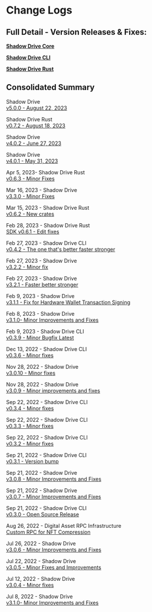 # Change Logs

## Full Detail - Version Releases & Fixes:

[**Shadow Drive Core**](https://github.com/GenesysGo/shadow-drive/releases)

[**Shadow Drive CLI**](https://github.com/GenesysGo/shadow-drive-cli/releases)

[**Shadow Drive Rust**](https://github.com/GenesysGo/shadow-drive-rust/releases)

## Consolidated Summary

Shadow Drive\
[v5.0.0 - August 22, 2023](https://github.com/GenesysGo/shadow-drive/releases/tag/v5.0.0)

Shadow Drive Rust\
[v0.7.2 - August 18, 2023](https://github.com/GenesysGo/shadow-drive-rust/releases/tag/v0.7.2)

Shadow Drive\
[v4.0.2 - June 27, 2023](https://github.com/GenesysGo/shadow-drive/releases/tag/v4.0.2)

Shadow Drive\
[v4.0.1 - May 31, 2023](https://github.com/GenesysGo/shadow-drive/releases/tag/v4.0.1)

Apr 5, 2023- Shadow Drive Rust\
[v0.6.3 - Minor Fixes](https://github.com/GenesysGo/shadow-drive-rust/releases/tag/v0.6.3)

Mar 16, 2023 - Shadow Drive\
[v3.3.0 - Minor Fixes](https://github.com/GenesysGo/shadow-drive/releases/tag/v3.3.0)

Mar 15, 2023 - Shadow Drive Rust\
[v0.6.2 - New crates](https://github.com/GenesysGo/shadow-drive-rust/releases/tag/v0.6.2)

Feb 28, 2023 - Shadow Drive Rust\
[SDK v0.6.1 - Edit fixes](https://github.com/GenesysGo/shadow-drive-rust/releases/tag/v0.6.1)

Feb 27, 2023 - Shadow Drive CLI\
[v0.4.2 - The one that's better faster stronger](https://github.com/GenesysGo/shadow-drive-cli/releases/tag/v0.4.2)

Feb 27, 2023 - Shadow Drive\
[v3.2.2 - Minor fix](https://github.com/GenesysGo/shadow-drive/releases/tag/v3.2.2)

Feb 27, 2023 - Shadow Drive\
[v3.2.1 - Faster better stronger](https://github.com/GenesysGo/shadow-drive/releases/tag/v3.2.1)

Feb 9, 2023 - Shadow Drive\
[v3.1.1 - Fix for Hardware Wallet Transaction Signing](https://github.com/GenesysGo/shadow-drive/releases/tag/v3.1.1)

Feb 8, 2023 - Shadow Drive\
[v3.1.0- Minor Improvements and Fixes](https://github.com/GenesysGo/shadow-drive/releases/tag/v3.1.0)

Feb 9, 2023 - Shadow Drive CLI\
[v0.3.9 - Minor Bugfix Latest](https://github.com/GenesysGo/shadow-drive-cli/releases/tag/v0.3.9)

Dec 13, 2022 - Shadow Drive CLI\
[v0.3.6 - Minor fixes](https://github.com/GenesysGo/shadow-drive-cli/releases/tag/v0.3.6)

Nov 28, 2022 - Shadow Drive\
[v3.0.10 - Minor fixes](https://github.com/GenesysGo/shadow-drive/releases/tag/v3.0.10)

Nov 28, 2022 - Shadow Drive\
[v3.0.9 - Minor improvements and fixes](https://github.com/GenesysGo/shadow-drive/releases/tag/v3.0.9)

Sep 22, 2022 - Shadow Drive CLI\
[v0.3.4 - Minor fixes](https://github.com/GenesysGo/shadow-drive-cli/releases/tag/v0.3.4)

Sep 22, 2022 - Shadow Drive CLI\
[v0.3.3 - Minor fixes](https://github.com/GenesysGo/shadow-drive-cli/releases/tag/v0.3.3)

Sep 22, 2022 - Shadow Drive CLI\
[v0.3.2 - Minor fixes](https://github.com/GenesysGo/shadow-drive-cli/releases/tag/v0.3.2)

Sep 21, 2022 - Shadow Drive CLI\
[v0.3.1 - Version bump](https://github.com/GenesysGo/shadow-drive-cli/releases/tag/v0.3.1)

Sep 21, 2022 - Shadow Drive\
[v3.0.8 - Minor Improvements and Fixes](https://github.com/GenesysGo/shadow-drive/releases/tag/v3.0.8)

Sep 21, 2022 - Shadow Drive\
[v3.0.7 - Minor Improvements and Fixes](https://github.com/GenesysGo/shadow-drive/releases/tag/v3.0.7)

Sep 21, 2022 - Shadow Drive CLI\
[v0.3.0 - Open Source Release](https://github.com/GenesysGo/shadow-drive-cli/releases/tag/v0.3.0)

Aug 26, 2022 - Digital Asset RPC Infrastructure\
[Custom RPC for NFT Compression](https://github.com/GenesysGo/digital-asset-rpc-infrastructure/releases/tag/original-metaplex)

Jul 26, 2022 - Shadow Drive\
[v3.0.6 - Minor Improvements and Fixes](https://github.com/GenesysGo/shadow-drive/releases/tag/v3.0.6)

Jul 22, 2022 - Shadow Drive\
[v3.0.5 - Minor Fixes and Improvements](https://github.com/GenesysGo/shadow-drive/releases/tag/v3.0.5)

Jul 12, 2022 - Shadow Drive\
[v3.0.4 - Minor fixes](https://github.com/GenesysGo/shadow-drive/releases/tag/v3.0.4)

Jul 8, 2022 - Shadow Drive\
[v3.1.0- Minor Improvements and Fixes](https://github.com/GenesysGo/shadow-drive/releases/tag/v3.1.0)
